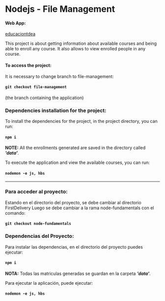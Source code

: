 # Nodejs - File Management

#### Web App:
[educaciontdea](https://educaciontdea.herokuapp.com/)


This project is about getting information about available courses and being able to enroll any course. It also allows to view enrolled people in any course.

#### To access the project:
It is necessary to change branch to file-management:
#### `git checkout file-management`
(the branch containing the application) 

### Dependencies installation for the project:

To install the dependencies for the project, in the project directory, you can run:
#### `npm i`

**NOTE:** All the enrollments generated are saved in the directory called **_'data'_**.

To execute the application and view the available courses, you can run:
#### `nodemon -e js, hbs` 

***

### Para acceder al proyecto:
Estando en el directorio del proyecto, se debe cambiar al directorio FirstDelivery
Luego se debe cambiar a la rama node-fundamentals con el comando:
#### `git checkout node-fundamentals`

### Dependencias del Proyecto:
Para instalar las dependencias, en el directorio del proyecto puedes ejecutar: 
#### `npm i` 

**NOTA:** Todas las matriculas generadas se guardan en la carpeta **_'data'_**.

Para ejecutar la aplicación, puede ejecutar:
#### `nodemon -e js, hbs` 




